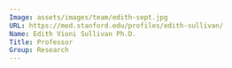 ```yaml
---
Image: assets/images/team/edith-sept.jpg
URL: https://med.stanford.edu/profiles/edith-sullivan/
Name: Edith Vioni Sullivan Ph.D.
Title: Professor
Group: Research
---
```

